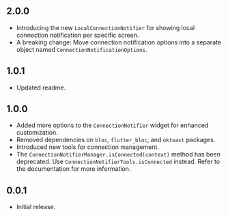## 2.0.0

- Introducing the new `LocalConnectionNotifier` for showing local connection notification per specific screen.
- A breaking change: Move connection notification options into a separate object named `ConnectionNotificationOptions`.
## 1.0.1
- Updated readme.

## 1.0.0

- Added more options to the `ConnectionNotifier` widget for enhanced customization.
- Removed dependencies on `bloc`, `flutter_bloc`, and `oktoast` packages.
- Introduced new tools for connection management.
- The `ConnectionNotifierManager.isConnected(context)` method has been deprecated. Use `ConnectionNotifierTools.isConnected` instead. Refer to the documentation for more information.

## 0.0.1

- Initial release.